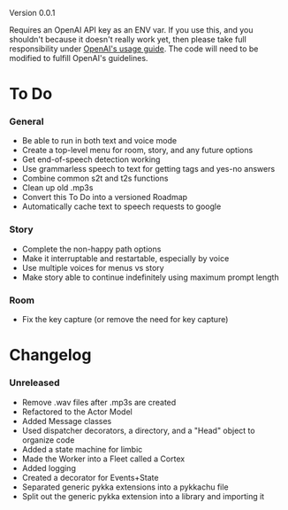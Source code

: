 Version 0.0.1

Requires an OpenAI API key as an ENV var. If you use this, and you shouldn't because it doesn't really work yet, then please take full responsibility under [OpenAI's usage guide](https://beta.openai.com/docs/going-live). The code will need to be modified to fulfill OpenAI's guidelines.

# To Do
### General
- Be able to run in both text and voice mode
- Create a top-level menu for room, story, and any future options
- Get end-of-speech detection working
- Use grammarless speech to text for getting tags and yes-no answers
- Combine common s2t and t2s functions
- Clean up old .mp3s
- Convert this To Do into a versioned Roadmap
- Automatically cache text to speech requests to google
### Story
- Complete the non-happy path options
- Make it interruptable and restartable, especially by voice
- Use multiple voices for menus vs story
- Make story able to continue indefinitely using maximum prompt length
### Room
- Fix the key capture (or remove the need for key capture)

# Changelog
### Unreleased
- Remove .wav files after .mp3s are created
- Refactored to the Actor Model
- Added Message classes
- Used dispatcher decorators, a directory, and a "Head" object to organize code
- Added a state machine for limbic
- Made the Worker into a Fleet called a Cortex
- Added logging
- Created a decorator for Events+State
- Separated generic pykka extensions into a pykkachu file
- Split out the generic pykka extension into a library and importing it
